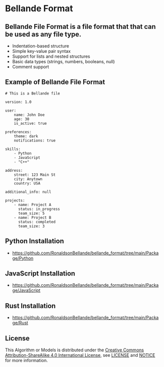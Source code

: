 # Bellande Format

## Bellande File Format is a file format that that can be used as any file type.

- Indentation-based structure
- Simple key-value pair syntax
- Support for lists and nested structures
- Basic data types (strings, numbers, booleans, null)
- Comment support


## Example of Bellande File Format

```
# This is a Bellande file

version: 1.0

user:
    name: John Doe
    age: 30
    is_active: true

preferences:
    theme: dark
    notifications: true

skills:
    - Python
    - JavaScript
    - "C++"

address:
    street: 123 Main St
    city: Anytown
    country: USA

additional_info: null

projects:
    - name: Project A
      status: in_progress
      team_size: 5
    - name: Project B
      status: completed
      team_size: 3
```


## Python Installation
- https://github.com/RonaldsonBellande/bellande_format/tree/main/Package/Python

## JavaScript Installation
- https://github.com/RonaldsonBellande/bellande_format/tree/main/Package/JavaScript

## Rust Installation
- https://github.com/RonaldsonBellande/bellande_format/tree/main/Package/Rust


## License
This Algorithm or Models is distributed under the [Creative Commons Attribution-ShareAlike 4.0 International License](http://creativecommons.org/licenses/by-sa/4.0/), see [LICENSE](https://github.com/RonaldsonBellande/bellande_format/blob/main/LICENSE) and [NOTICE](https://github.com/RonaldsonBellande/bellande_format/blob/main/LICENSE) for more information.
